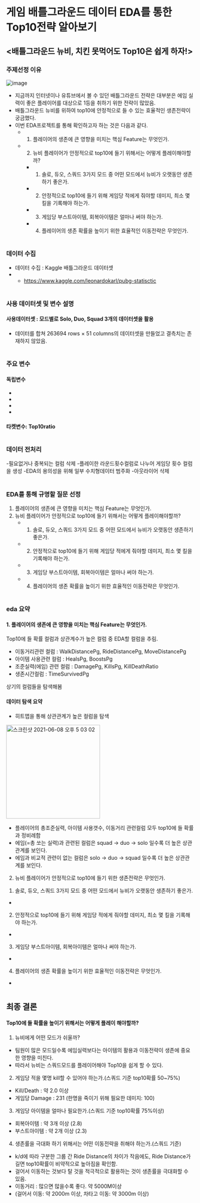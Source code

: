 
# 게임 배틀그라운드 데이터 EDA를 통한 Top10전략 알아보기
## <배틀그라운드 뉴비, 치킨 못먹어도 Top10은 쉽게 하자!>

### 주제선정 이유

![image](https://user-images.githubusercontent.com/80455724/121173056-5531b200-c893-11eb-8fd0-bb8f74b96599.png)

- 지금까지 인터넷이나 유튜브에서 볼 수 있던 배틀그라운드 전략은 대부분은 에임 실력이 좋은 플레이어를 대상으로 1등을 취하기 위한 전략이 많았음. 
- 배틀그라운드 뉴비를 위하여 top10에 안정적으로 들 수 있는 효율적인 생존전략이 궁금했다.
- 이번 EDA프로젝트를 통해 확인하고자 하는 것은 다음과 같다.
    - 1. 플레이어의 생존에 큰 영향을 미치는 핵심 Feature는 무엇인가. 
    - 2. 뉴비 플레이어가 안정적으로 top10에 들기 위해서는 어떻게 플레이해야할까?
        - 1) 솔로, 듀오, 스쿼드 3가지 모드 중 어떤 모드에서 뉴비가 오랫동안 생존하기 좋은가.
        - 2) 안정적으로 top10에 들기 위해 게임당 적에게 줘야할 데미지, 최소 몇 킬을 기록해야 하는가.
        - 3) 게임당 부스트아이템, 회복아이템은 얼마나 써야 하는가.
        - 4) 플레이어의 생존 확률을 높이기 위한 효율적인 이동전략은 무엇인가.

#

### 데이터 수집
- 데이터 수집 : Kaggle 배틀그라운드 데이터셋
- - https://www.kaggle.com/leonardokarl/pubg-statisctic
#
### 사용 데이터셋 및 변수 설명
#### 사용데이터셋 : 모드별로 Solo, Duo, Squad 3개의 데이터셋을 활용
- 데이터를 합쳐 263694 rows × 51 columns의 데이터셋을 만들었고 결측치는 존재하지 않았음.

#
### 주요 변수
#### 독립변수 
-
-
-
-
#### 타켓변수: Top10ratio

#
### 데이터 전처리
-필요없거나 중복되는 컬럼 삭제
-플레이한 라운드횟수컬럼로 나누어 게임당 횟수 컬럼을 생성
-EDA의 용의성을 위해 일부 수치형데이터 범주화
-아웃라이어 삭제

#
### EDA를 통해 규명할 질문 선정
1. 플레이어의 생존에 큰 영향을 미치는 핵심 Feature는 무엇인가. 
2. 뉴비 플레이어가 안정적으로 top10에 들기 위해서는 어떻게 플레이해야할까?
    - 1) 솔로, 듀오, 스쿼드 3가지 모드 중 어떤 모드에서 뉴비가 오랫동안 생존하기 좋은가.
    - 2) 안정적으로 top10에 들기 위해 게임당 적에게 줘야할 데미지, 최소 몇 킬을 기록해야 하는가.
    - 3) 게임당 부스트아이템, 회복아이템은 얼마나 써야 하는가.
    - 4) 플레이어의 생존 확률을 높이기 위한 효율적인 이동전략은 무엇인가.

#
### eda 요약

#### 1. 플레이어의 생존에 큰 영향을 미치는 핵심 Feature는 무엇인가.
Top10에 들 확률 컬럼과 상관계수가 높은 컬럼 중 EDA할 컬럼을 추림.
- 이동거리관련 컬럼 : WalkDistancePg, RideDistancePg, MoveDistancePg
- 아이템 사용관련 컬럼 : HealsPg, BoostsPg
- 조준실력(에임) 관련 컬럼 : DamagePg, KillsPg, KillDeathRatio
- 생존시간컬럼 : TimeSurvivedPg

상기의 컬럼들을 탐색해봄

#### 데이터 탐색 요약
- 히트맵을 통해 상관관계가 높은 컬럼을 탐색
<img width="251" alt="스크린샷 2021-06-08 오후 5 03 02" src="https://user-images.githubusercontent.com/80455724/121147114-8bfbce00-c87b-11eb-8dc7-ae785a9c13e5.png">

- 플레이어의 총조준실력, 아이템 사용갯수, 이동거리 관련컬럼 모두 top10에 들 확률과 정비례함
- 에임(=총 쏘는 실력)과 관련된 컬럼은 squad -> duo -> solo 일수록 더 높은 상관관계를 보인다.
- 에임과 비교적 관련이 없는 컬럼은 solo -> duo -> squad 일수록 더 높은 상관관계를 보인다.

2. 뉴비 플레이어가 안정적으로 top10에 들기 위한 생존전략은 무엇인가.

1) 솔로, 듀오, 스쿼드 3가지 모드 중 어떤 모드에서 뉴비가 오랫동안 생존하기 좋은가.
-

2) 안정적으로 top10에 들기 위해 게임당 적에게 줘야할 데미지, 최소 몇 킬을 기록해야 하는가.
-

3) 게임당 부스트아이템, 회복아이템은 얼마나 써야 하는가.
-

4) 플레이어의 생존 확률을 높이기 위한 효율적인 이동전략은 무엇인가.
-


#
## 최종 결론 

#### Top10에 들 확률을 높이기 위해서는 어떻게 플레이 해야할까?

1) 뉴비에게 어떤 모드가 쉬울까?
- 팀원이 많은 모드일수록 에임실력보다는 아이템의 활용과 이동전략이 생존에 중요한 영향을 미친다.
- 따라서 뉴비는 스쿼드모드를 플레이어해야 Top10을 쉽게 할 수 있다.

2) 게임당 적을 몇명 kill할 수 있어야 하는가.(스쿼드 기준 top10확률 50~75%)
- Kill/Death : 약 2.0 이상
- 게임당 Damage : 231 (한명을 죽이기 위해 필요한 데미지: 100)

3) 게임당 아이템을 얼마나 필요한가.(스쿼드 기준 top10확률 75%이상)
- 회복아이템 : 약 3개 이상 (2.8)
- 부스트아이템 : 약 2개 이상 (2.3)

4) 생존률을 극대화 하기 위해서는 어떤 이동전략을 취해야 하는가.(스쿼드 기준)
- k/d에 따라 구분한 그룹 간 Ride Distance의 차이가 작음에도, Ride Distance가 길면 top10확률이 비약적으로 높아짐을 확인함.
- 걸어서 이동하는 것보다 탈 것을 적극적으로 활용하는 것이 생존률을 극대화할 수 있음.
- 이동거리 : 많으면 많을수록 좋다. 약 5000M이상
- (걸어서 이동: 약 2000m 이상, 차타고 이동: 약 3000m 이상)
